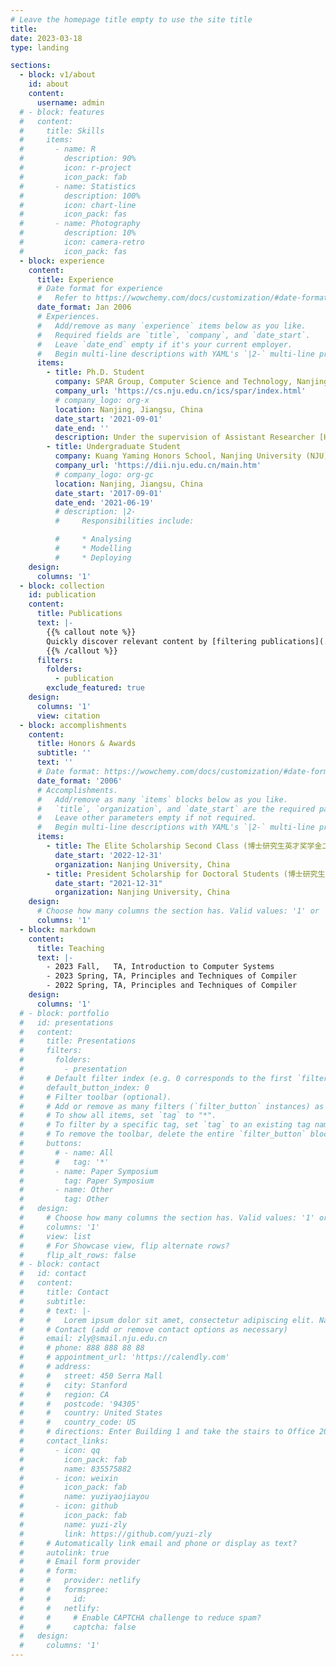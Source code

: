 ```yaml
---
# Leave the homepage title empty to use the site title
title:
date: 2023-03-18
type: landing

sections:
  - block: v1/about
    id: about
    content:
      username: admin 
  # - block: features
  #   content:
  #     title: Skills
  #     items:
  #       - name: R
  #         description: 90%
  #         icon: r-project
  #         icon_pack: fab
  #       - name: Statistics
  #         description: 100%
  #         icon: chart-line
  #         icon_pack: fas
  #       - name: Photography
  #         description: 10%
  #         icon: camera-retro
  #         icon_pack: fas
  - block: experience
    content:
      title: Experience
      # Date format for experience
      #   Refer to https://wowchemy.com/docs/customization/#date-format
      date_format: Jan 2006
      # Experiences.
      #   Add/remove as many `experience` items below as you like.
      #   Required fields are `title`, `company`, and `date_start`.
      #   Leave `date_end` empty if it's your current employer.
      #   Begin multi-line descriptions with YAML's `|2-` multi-line prefix.
      items:
        - title: Ph.D. Student
          company: SPAR Group, Computer Science and Technology, Nanjing University (NJU)
          company_url: 'https://cs.nju.edu.cn/ics/spar/index.html'
          # company_logo: org-x
          location: Nanjing, Jiangsu, China
          date_start: '2021-09-01'
          date_end: ''
          description: Under the supervision of Assistant Researcher [Huiyan Wang](http://www.why.ink:8080/) and Prof. [Chang Xu](https://cs.nju.edu.cn/changxu/index.htm).
        - title: Undergraduate Student
          company: Kuang Yaming Honors School, Nanjing University (NJU)
          company_url: 'https://dii.nju.edu.cn/main.htm'
          # company_logo: org-gc
          location: Nanjing, Jiangsu, China
          date_start: '2017-09-01'
          date_end: '2021-06-19'
          # description: |2-
          #     Responsibilities include:

          #     * Analysing
          #     * Modelling
          #     * Deploying
    design:
      columns: '1'
  - block: collection
    id: publication
    content:
      title: Publications
      text: |-
        {{% callout note %}}
        Quickly discover relevant content by [filtering publications](./publication/).
        {{% /callout %}}
      filters:
        folders:
          - publication
        exclude_featured: true
    design:
      columns: '1'
      view: citation
  - block: accomplishments
    content:
      title: Honors & Awards
      subtitle: ''
      text: ''
      # Date format: https://wowchemy.com/docs/customization/#date-format
      date_format: '2006'
      # Accomplishments.
      #   Add/remove as many `items` blocks below as you like.
      #   `title`, `organization`, and `date_start` are the required parameters.
      #   Leave other parameters empty if not required.
      #   Begin multi-line descriptions with YAML's `|2-` multi-line prefix.
      items:
        - title: The Elite Scholarship Second Class (博士研究生英才奖学金二等奖)
          date_start: '2022-12-31'
          organization: Nanjing University, China
        - title: President Scholarship for Doctoral Students (博士研究生校长特别奖学金)
          date_start: "2021-12-31"
          organization: Nanjing University, China
    design:
      # Choose how many columns the section has. Valid values: '1' or '2'.
      columns: '1'
  - block: markdown
    content:
      title: Teaching
      text: |-
        - 2023 Fall,   TA, Introduction to Computer Systems      
        - 2023 Spring, TA, Principles and Techniques of Compiler
        - 2022 Spring, TA, Principles and Techniques of Compiler
    design:
      columns: '1'
  # - block: portfolio
  #   id: presentations
  #   content:
  #     title: Presentations
  #     filters:
  #       folders:
  #         - presentation
  #     # Default filter index (e.g. 0 corresponds to the first `filter_button` instance below).
  #     default_button_index: 0
  #     # Filter toolbar (optional).
  #     # Add or remove as many filters (`filter_button` instances) as you like.
  #     # To show all items, set `tag` to "*".
  #     # To filter by a specific tag, set `tag` to an existing tag name.
  #     # To remove the toolbar, delete the entire `filter_button` block.
  #     buttons:
  #       # - name: All
  #       #   tag: '*'
  #       - name: Paper Symposium
  #         tag: Paper Symposium
  #       - name: Other
  #         tag: Other
  #   design:
  #     # Choose how many columns the section has. Valid values: '1' or '2'.
  #     columns: '1'
  #     view: list
  #     # For Showcase view, flip alternate rows?
  #     flip_alt_rows: false
  # - block: contact
  #   id: contact
  #   content:
  #     title: Contact
  #     subtitle:
  #     # text: |-
  #     #   Lorem ipsum dolor sit amet, consectetur adipiscing elit. Nam mi diam, venenatis ut magna et, vehicula efficitur enim.
  #     # Contact (add or remove contact options as necessary)
  #     email: zly@smail.nju.edu.cn
  #     # phone: 888 888 88 88
  #     # appointment_url: 'https://calendly.com'
  #     # address:
  #     #   street: 450 Serra Mall
  #     #   city: Stanford
  #     #   region: CA
  #     #   postcode: '94305'
  #     #   country: United States
  #     #   country_code: US
  #     # directions: Enter Building 1 and take the stairs to Office 200 on Floor 2
  #     contact_links:
  #       - icon: qq
  #         icon_pack: fab
  #         name: 835575882
  #       - icon: weixin
  #         icon_pack: fab
  #         name: yuziyaojiayou
  #       - icon: github
  #         icon_pack: fab
  #         name: yuzi-zly
  #         link: https://github.com/yuzi-zly
  #     # Automatically link email and phone or display as text?
  #     autolink: true
  #     # Email form provider
  #     # form:
  #     #   provider: netlify
  #     #   formspree:
  #     #     id:
  #     #   netlify:
  #     #     # Enable CAPTCHA challenge to reduce spam?
  #     #     captcha: false
  #   design:
  #     columns: '1'
---
```

